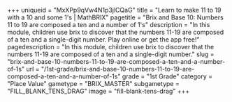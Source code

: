 +++
uniqueid = "MxXPp9qVw4N1p3jlCQaG"
title = "Learn to make 11 to 19 with a 10 and some 1's | MathBRIX"
pagetitle = "Brix and Base 10: Numbers 11 to 19 are composed a ten and a number of 1's"
description = "In this module, children use brix to discover that the numbers 11-19 are composed of a ten and a single-digit number. Play online or get the app free!"
pagedescription = "In this module, children use brix to discover that the numbers 11-19 are composed of a ten and a single-digit number."
slug = "brix-and-base-10-numbers-11-to-19-are-composed-a-ten-and-a-number-of-1s"
url = "/1st-grade/brix-and-base-10-numbers-11-to-19-are-composed-a-ten-and-a-number-of-1s"
grade = "1st Grade"
category = "Place Value"
gametype = "BRIX_MASTER"
subgametype = "FILL_BLANK_TENS_DRAG"
image = "fill-blank-tens-drag"
+++